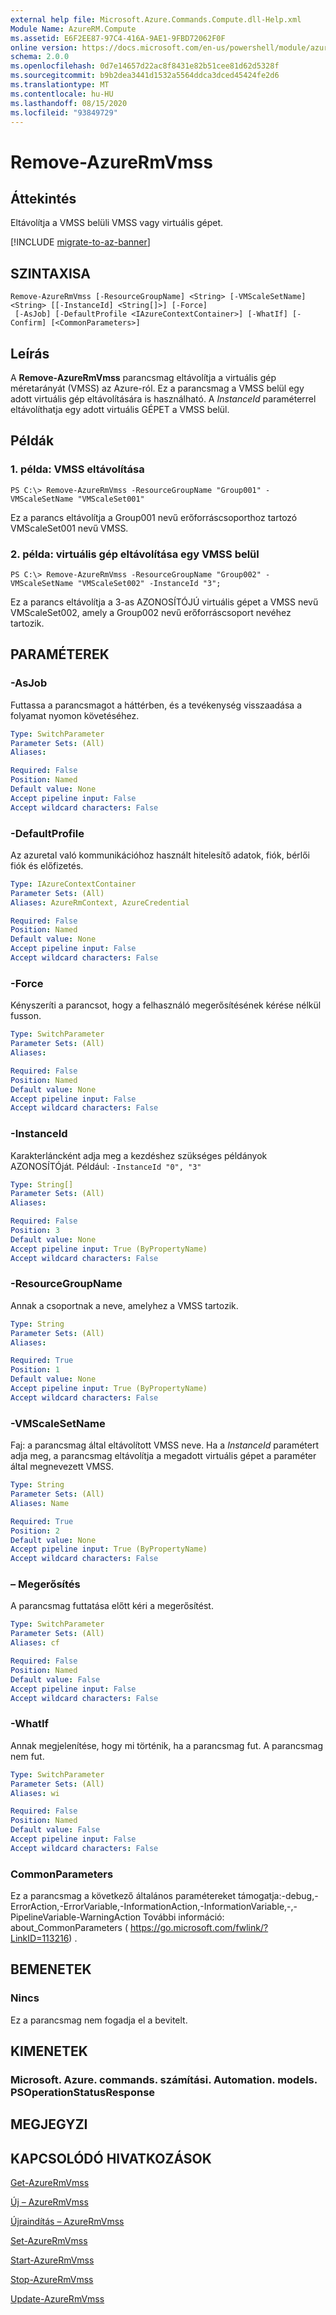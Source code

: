 ```yaml
---
external help file: Microsoft.Azure.Commands.Compute.dll-Help.xml
Module Name: AzureRM.Compute
ms.assetid: E6F2EE87-97C4-416A-9AE1-9FBD72062F0F
online version: https://docs.microsoft.com/en-us/powershell/module/azurerm.compute/remove-azurermvmss
schema: 2.0.0
ms.openlocfilehash: 0d7e14657d22ac8f8431e82b51cee81d62d5328f
ms.sourcegitcommit: b9b2dea3441d1532a5564ddca3dced45424fe2d6
ms.translationtype: MT
ms.contentlocale: hu-HU
ms.lasthandoff: 08/15/2020
ms.locfileid: "93849729"
---
```

# Remove-AzureRmVmss

## Áttekintés
Eltávolítja a VMSS belüli VMSS vagy virtuális gépet.

[!INCLUDE [migrate-to-az-banner](../../includes/migrate-to-az-banner.md)]

## SZINTAXISA

```
Remove-AzureRmVmss [-ResourceGroupName] <String> [-VMScaleSetName] <String> [[-InstanceId] <String[]>] [-Force]
 [-AsJob] [-DefaultProfile <IAzureContextContainer>] [-WhatIf] [-Confirm] [<CommonParameters>]
```

## Leírás
A **Remove-AzureRmVmss** parancsmag eltávolítja a virtuális gép méretarányát (VMSS) az Azure-ról.
Ez a parancsmag a VMSS belül egy adott virtuális gép eltávolítására is használható.
A *InstanceId* paraméterrel eltávolíthatja egy adott virtuális GÉPET a VMSS belül.

## Példák

### 1. példa: VMSS eltávolítása
```
PS C:\> Remove-AzureRmVmss -ResourceGroupName "Group001" -VMScaleSetName "VMScaleSet001"
```

Ez a parancs eltávolítja a Group001 nevű erőforráscsoporthoz tartozó VMScaleSet001 nevű VMSS.

### 2. példa: virtuális gép eltávolítása egy VMSS belül
```
PS C:\> Remove-AzureRmVmss -ResourceGroupName "Group002" -VMScaleSetName "VMScaleSet002" -InstanceId "3";
```

Ez a parancs eltávolítja a 3-as AZONOSÍTÓJÚ virtuális gépet a VMSS nevű VMScaleSet002, amely a Group002 nevű erőforráscsoport nevéhez tartozik.

## PARAMÉTEREK

### -AsJob
Futtassa a parancsmagot a háttérben, és a tevékenység visszaadása a folyamat nyomon követéséhez.

```yaml
Type: SwitchParameter
Parameter Sets: (All)
Aliases: 

Required: False
Position: Named
Default value: None
Accept pipeline input: False
Accept wildcard characters: False
```

### -DefaultProfile
Az azuretal való kommunikációhoz használt hitelesítő adatok, fiók, bérlői fiók és előfizetés.

```yaml
Type: IAzureContextContainer
Parameter Sets: (All)
Aliases: AzureRmContext, AzureCredential

Required: False
Position: Named
Default value: None
Accept pipeline input: False
Accept wildcard characters: False
```

### -Force
Kényszeríti a parancsot, hogy a felhasználó megerősítésének kérése nélkül fusson.

```yaml
Type: SwitchParameter
Parameter Sets: (All)
Aliases: 

Required: False
Position: Named
Default value: None
Accept pipeline input: False
Accept wildcard characters: False
```

### -InstanceId
Karakterláncként adja meg a kezdéshez szükséges példányok AZONOSÍTÓját.
Például: `-InstanceId "0", "3"`

```yaml
Type: String[]
Parameter Sets: (All)
Aliases: 

Required: False
Position: 3
Default value: None
Accept pipeline input: True (ByPropertyName)
Accept wildcard characters: False
```

### -ResourceGroupName
Annak a csoportnak a neve, amelyhez a VMSS tartozik.

```yaml
Type: String
Parameter Sets: (All)
Aliases: 

Required: True
Position: 1
Default value: None
Accept pipeline input: True (ByPropertyName)
Accept wildcard characters: False
```

### -VMScaleSetName
Faj: a parancsmag által eltávolított VMSS neve.
Ha a *InstanceId* paramétert adja meg, a parancsmag eltávolítja a megadott virtuális gépet a paraméter által megnevezett VMSS.

```yaml
Type: String
Parameter Sets: (All)
Aliases: Name

Required: True
Position: 2
Default value: None
Accept pipeline input: True (ByPropertyName)
Accept wildcard characters: False
```

### – Megerősítés
A parancsmag futtatása előtt kéri a megerősítést.
```yaml
Type: SwitchParameter
Parameter Sets: (All)
Aliases: cf

Required: False
Position: Named
Default value: False
Accept pipeline input: False
Accept wildcard characters: False
```

### -WhatIf
Annak megjelenítése, hogy mi történik, ha a parancsmag fut. A parancsmag nem fut.
```yaml
Type: SwitchParameter
Parameter Sets: (All)
Aliases: wi

Required: False
Position: Named
Default value: False
Accept pipeline input: False
Accept wildcard characters: False
```

### CommonParameters
Ez a parancsmag a következő általános paramétereket támogatja:-debug,-ErrorAction,-ErrorVariable,-InformationAction,-InformationVariable,-,-PipelineVariable-WarningAction További információ: about_CommonParameters ( https://go.microsoft.com/fwlink/?LinkID=113216) .

## BEMENETEK

### Nincs
Ez a parancsmag nem fogadja el a bevitelt.

## KIMENETEK

### Microsoft. Azure. commands. számítási. Automation. models. PSOperationStatusResponse

## MEGJEGYZI

## KAPCSOLÓDÓ HIVATKOZÁSOK

[Get-AzureRmVmss](./Get-AzureRmVmss.md)

[Új – AzureRmVmss](./New-AzureRmVmss.md)

[Újraindítás – AzureRmVmss](./Restart-AzureRmVmss.md)

[Set-AzureRmVmss](./Set-AzureRmVmss.md)

[Start-AzureRmVmss](./Start-AzureRmVmss.md)

[Stop-AzureRmVmss](./Stop-AzureRmVmss.md)

[Update-AzureRmVmss](./Update-AzureRmVmss.md)


